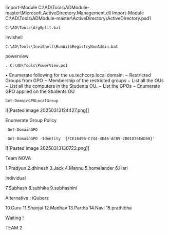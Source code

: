 

Import-Module C:\AD\Tools\ADModule-master\Microsoft.ActiveDirectory.Management.dll
Import-Module C:\AD\Tools\ADModule-master\ActiveDirectory\ActiveDirectory.psd1

```
C:\AD\Tools\ArgSplit.bat
```


invishell
~~~
C:\AD\Tools\InviShell\RunWithRegistryNonAdmin.bat
~~~

powerview

~~~
. C:\AD\Tools\PowerView.ps1
~~~

• Enumerate following for the us.techcorp.local domain: 
− Restricted Groups from GPO 
− Membership of the restricted groups 
− List all the OUs 
− List all the computers in the Students OU. 
− List the GPOs 
− Enumerate GPO applied on the Students OU



```
Get-DomainGPOLocalGroup
```

![[Pasted image 20250313124427.png]]

Enumerate Group Policy

```
 Get-DomainGPO
```


```
 Get-DomainGPO -Identity '{FCE16496-C744-4E46-AC89-2D01D76EAD68}'
```

![[Pasted image 20250313130722.png]]

Team NOVA

1.Pradyun
2.dhinesh
3.Jack
4.Mannu
5.homelander
6.Hari


Individual 


7.Subhash
8.subhika
9.subhashini


Alternative : iQuberz


10.Guru
11.Shanjai
12.Madhav
13.Partha
14.Navi
15.prathibha






Waiting !





TEAM 2

